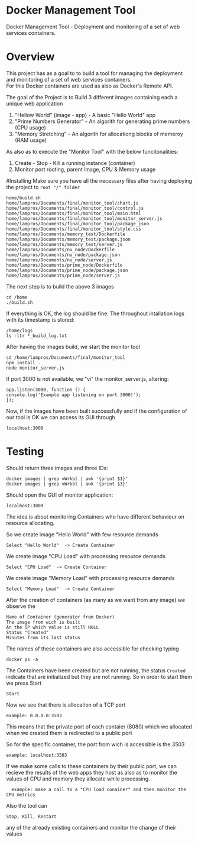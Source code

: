 # Docker Management Tool
Docker Management Tool - Deployment and monitoring of a set of web services containers.

# Overview
This project has as a goal to to build a tool for managing the deployment and monitoring of a set of web services containers.   
For this Docker containers are used as also as Docker's Remote API.

The goal of the Project is to Build 3 different images containing each a unique web application  
 1. "Hellow World" (image - app) - A basic "Hello World" app    
 2. "Prime Numbers Generator" - An algorith for generating prime numbers (CPU usage)  
 3. "Memory Stretching" - An algorith for allocationg blocks of memeroy (RAM usage)  

As also as to execute the "Monitor Tool" with the below funcitonalities:  
  1. Create - Stop - Kill a running instance (container)  
  2. Monitor port rooting, parent image, CPU & Memory usage

#Installing
Make sure you have all the necessary files after having deploying the project to `root "/" folder`

    home/build.sh
    home/lampros/Documents/final/monitor_tool/chart.js
    home/lampros/Documents/final/monitor_tool/control.js
    home/lampros/Documents/final/monitor_tool/main.html
    home/lampros/Documents/final/monitor_tool/monitor_server.js
    home/lampros/Documents/final/monitor_tool/package_json
    home/lampros/Documents/final/monitor_tool/style.css
    home/lampros/Documents/memory_test/Dockerfile
    home/lampros/Documents/memory_test/package.json
    home/lampros/Documents/memory_test/server.js
    home/lampros/Documents/nu_node/Dockerfile
    home/lampros/Documents/nu_node/package.json
    home/lampros/Documents/nu_node/server.js
    home/lampros/Documents/prime_node/Dockerfile
    home/lampros/Documents/prime_node/package.json
    home/lampros/Documents/prime_node/server.js

The next step is to build the above 3 images

    cd /home
    ./build.sh
    
If everything is OK, the log should be fine. The throughout intallation logs with its timestamp is stored:

    /home/logs
    ls -ltr *_build_log.txt
    
After having the images build, we start the monitor tool

    cd /home/lampros/Documents/final/monitor_tool
    npm install .
    node monitor_server.js
    
If port 3000 is not available, we "vi" the monitor_server.js, altering:

    app.listen(3000, function () {
    console.log('Example app listening on port 3000!');
    });
    
Now, if the images have been built successfully and if the configuration of our tool is OK
we can access its GUI through

    localhost:3000
    
# Testing

Should return three images and three IDs:

    docker images | grep vWrkbl | awk '{print $1}'
    docker images | grep vWrkbl | awk '{print $3}'

Should open the GUI of monitor application:

    localhost:3000
    
The idea is about monitoring Containers who have different behaviour on resource allocating. 

So we create image "Hello World" with few resource demands
    
    Select "Hello World"  -> Create Container
    
We create image "CPU Load" with processing resource demands

    Select "CPU Load"  -> Create Container
    
We create image "Memory Load" with processing resource demands

    Select "Memory Load"  -> Create Container
    

After the creation of containers (as many as we want from any image) we observe the 

    Name of Container (generator from Docker)
    The image from wich is built
    An the IP which value is still NULL
    Status "Created"
    Minutes from its last status

The names of these containers are also accessible for checking typing

    docker ps -a

The Containers have been created but are not running, the status `Created` indicate that are initialized but they are not running.
So in order to start them we press Start

    Start
    
Now we see that there is allocation of a TCP port 

    example: 0.0.0.0:3503
    
This means that the private port of each contaier (8080) which we allocated when we created them is redirected to a public port

So for the specific container, the port from wich is accessible is the 3503

    example: localhost:3503
    
If we make some calls to these containers by their public port, we can recieve the results of the web apps they host as also as to monitor the values of CPU and memory they allocate while processing.

      example: make a call to a "CPU load conainer" and then monitor the CPU metrics
    
Also the tool can

    Stop, Kill, Restart 
    
any of the already existing containers and monitor the change of their values


